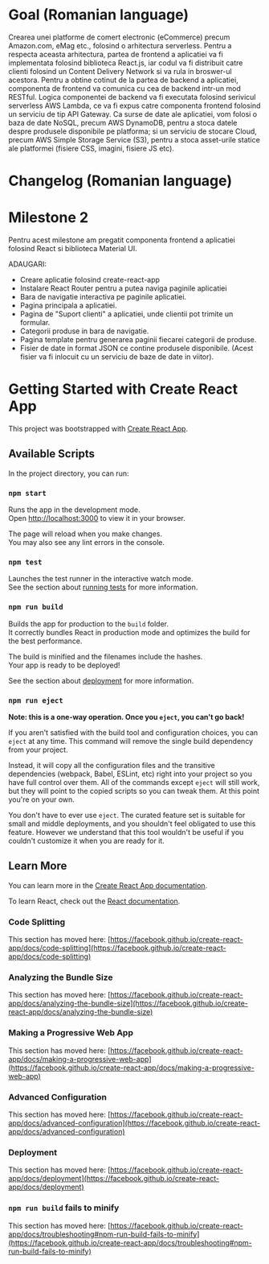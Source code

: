 # Goal (Romanian language)

Crearea unei platforme de comert electronic (eCommerce) precum Amazon.com, eMag etc., folosind o arhitectura serverless. Pentru a respecta aceasta arhitectura, partea de frontend a aplicatiei va fi implementata folosind biblioteca React.js, iar codul va fi distribuit catre clienti folosind un Content Delivery Network si va rula in broswer-ul acestora. Pentru a obtine cotinut de la partea de backend a aplicatiei, componenta de frontend va comunica cu cea de backend intr-un mod RESTful. Logica componentei de backend va fi executata folosind serivicul serverless AWS Lambda, ce va fi expus catre componenta frontend folosind un serviciu de tip API Gateway. Ca surse de date ale aplicatiei, vom folosi o baza de date NoSQL, precum AWS DynamoDB, pentru a stoca datele despre produsele disponibile pe platforma; si un serviciu de stocare Cloud, precum AWS Simple Storage Service (S3), pentru a stoca asset-urile statice ale platformei (fisiere CSS, imagini, fisiere JS etc).

# Changelog (Romanian language)
# Milestone 2
Pentru acest milestone am pregatit componenta frontend a aplicatiei folosind React si biblioteca Material UI.

ADAUGARI:
- Creare aplicatie folosind create-react-app
- Instalare React Router pentru a putea naviga paginile aplicatiei
- Bara de navigatie interactiva pe paginile aplicatiei.
- Pagina principala a aplicatiei.
- Pagina de "Suport clienti" a aplicatiei, unde clientii pot trimite un formular.
- Categorii produse in bara de navigatie.
- Pagina template pentru generarea paginii fiecarei categorii de produse.
- Fisier de date in format JSON ce contine produsele disponibile. (Acest fisier va fi inlocuit cu un serviciu de baze de date in viitor).

# Getting Started with Create React App

This project was bootstrapped with [Create React App](https://github.com/facebook/create-react-app).

## Available Scripts

In the project directory, you can run:

### `npm start`

Runs the app in the development mode.\
Open [http://localhost:3000](http://localhost:3000) to view it in your browser.

The page will reload when you make changes.\
You may also see any lint errors in the console.

### `npm test`

Launches the test runner in the interactive watch mode.\
See the section about [running tests](https://facebook.github.io/create-react-app/docs/running-tests) for more information.

### `npm run build`

Builds the app for production to the `build` folder.\
It correctly bundles React in production mode and optimizes the build for the best performance.

The build is minified and the filenames include the hashes.\
Your app is ready to be deployed!

See the section about [deployment](https://facebook.github.io/create-react-app/docs/deployment) for more information.

### `npm run eject`

**Note: this is a one-way operation. Once you `eject`, you can't go back!**

If you aren't satisfied with the build tool and configuration choices, you can `eject` at any time. This command will remove the single build dependency from your project.

Instead, it will copy all the configuration files and the transitive dependencies (webpack, Babel, ESLint, etc) right into your project so you have full control over them. All of the commands except `eject` will still work, but they will point to the copied scripts so you can tweak them. At this point you're on your own.

You don't have to ever use `eject`. The curated feature set is suitable for small and middle deployments, and you shouldn't feel obligated to use this feature. However we understand that this tool wouldn't be useful if you couldn't customize it when you are ready for it.

## Learn More

You can learn more in the [Create React App documentation](https://facebook.github.io/create-react-app/docs/getting-started).

To learn React, check out the [React documentation](https://reactjs.org/).

### Code Splitting

This section has moved here: [https://facebook.github.io/create-react-app/docs/code-splitting](https://facebook.github.io/create-react-app/docs/code-splitting)

### Analyzing the Bundle Size

This section has moved here: [https://facebook.github.io/create-react-app/docs/analyzing-the-bundle-size](https://facebook.github.io/create-react-app/docs/analyzing-the-bundle-size)

### Making a Progressive Web App

This section has moved here: [https://facebook.github.io/create-react-app/docs/making-a-progressive-web-app](https://facebook.github.io/create-react-app/docs/making-a-progressive-web-app)

### Advanced Configuration

This section has moved here: [https://facebook.github.io/create-react-app/docs/advanced-configuration](https://facebook.github.io/create-react-app/docs/advanced-configuration)

### Deployment

This section has moved here: [https://facebook.github.io/create-react-app/docs/deployment](https://facebook.github.io/create-react-app/docs/deployment)

### `npm run build` fails to minify

This section has moved here: [https://facebook.github.io/create-react-app/docs/troubleshooting#npm-run-build-fails-to-minify](https://facebook.github.io/create-react-app/docs/troubleshooting#npm-run-build-fails-to-minify)

